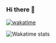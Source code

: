 ### Hi there 👋

<!--
**Kaminar1/Kaminar1** is a ✨ _special_ ✨ repository because its `README.md` (this file) appears on your GitHub profile.

Here are some ideas to get you started:

- 🔭 I’m currently working on ...
- 🌱 I’m currently learning ...
- 👯 I’m looking to collaborate on ...
- 🤔 I’m looking for help with ...
- 💬 Ask me about ...
- 📫 How to reach me: ...
- 😄 Pronouns: ...
- ⚡ Fun fact: ...

<img src="https://wakatime.com/share/@Kaminari/18e67f66-f5f9-4ab0-b61f-caba7fac9746.svg"> 
<img src="https://wakatime.com/share/@Kaminari/78819524-d55d-4734-b37d-a0aa3a7a66a1.svg"></img>  
<img src="https://wakatime.com/share/@Kaminari/98a8dd62-ddc8-4a0d-a1dc-7f0954524a07.svg"></img>
-->
[![wakatime](https://wakatime.com/badge/user/ba89e8ba-5b95-4b64-8d5d-50d93153dc2f.svg?style=for-the-badge)](https://wakatime.com/@ba89e8ba-5b95-4b64-8d5d-50d93153dc2f)  

![Wakatime stats](https://github-readme-stats.vercel.app/api/wakatime?username=Kaminari&layout=compact&theme=tokyonight)
